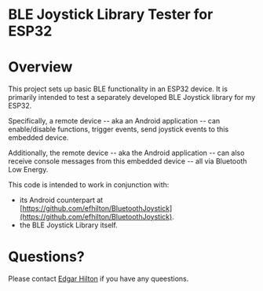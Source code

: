 # BLE Joystick Library Tester for ESP32

# Overview

This project sets up basic BLE functionality in an ESP32 device. It is primarily intended to
test a separately developed BLE Joystick library for my ESP32. 

Specifically, a remote device -- aka an Android application -- can enable/disable functions, trigger events, send joystick
events to this embedded device.  

Additionally, the remote device -- aka the Android application -- can also receive console messages from this embedded device -- all via Bluetooth Low Energy.

This code is intended to work in conjunction with:
- its Android counterpart
at [https://github.com/efhilton/BluetoothJoystick](https://github.com/efhilton/BluetoothJoystick).
- the BLE Joystick Library itself.

# Questions?

Please contact [Edgar Hilton](mailto://edgar.hilton@gmail.com) if you have any queestions.